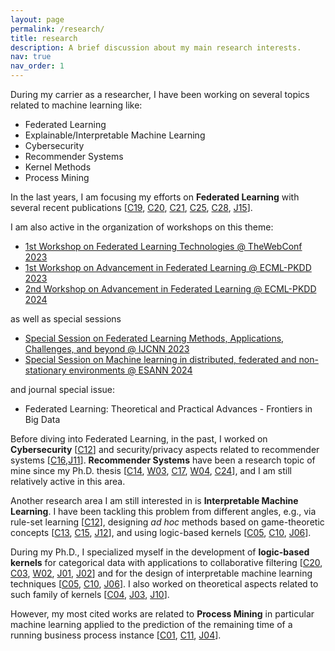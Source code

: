 ```yaml
---
layout: page
permalink: /research/
title: research
description: A brief discussion about my main research interests.
nav: true
nav_order: 1
---
```


During my carrier as a researcher, I have been working on several topics related to machine learning like:
- Federated Learning
- Explainable/Interpretable Machine Learning
- Cybersecurity
- Recommender Systems
- Kernel Methods
- Process Mining

In the last years, I am focusing my efforts on **Federated Learning** with several recent publications [[C19](/publications/#C19), [C20](/publications/#C20), [C21](/publications/#C21), [C25](/publications/#C25), [C28](/publications/#C28), [J15](/publications/#J15)]. 

I am also active in the organization of workshops on this theme:
- [1st Workshop on Federated Learning Technologies @ TheWebConf 2023](https://flw.di.unito.it)
- [1st Workshop on Advancement in Federated Learning @ ECML-PKDD 2023](https://2023.ecmlpkdd.org/)
- [2nd Workshop on Advancement in Federated Learning @ ECML-PKDD 2024](https://wafl2024.di.unito.it/)

as well as special sessions 
- [Special Session on Federated Learning Methods, Applications, Challenges, and beyond @ IJCNN 2023](https://federated-learning-ijcnn2023.github.io/)
- [Special Session on Machine learning in distributed, federated and non-stationary environments @ ESANN 2024](https://www.esann.org/special-sessions)

and journal special issue:
- Federated Learning: Theoretical and Practical Advances - Frontiers in Big Data

Before diving into Federated Learning, in the past, I worked on **Cybersecurity** [[C12](/publications/#C12)] and security/privacy aspects related to recommender systems [[C16](/publications/#C16),[J11](/publications/#J11)].
**Recommender Systems** have been a research topic of mine since my Ph.D. thesis [[C14](/publications/#C14), [W03](/publications/#W03), [C17](/publications/#C17), [W04](/publications/#W04), [C24](/publications/#C24)], and I am still relatively active in this area.

Another research area I am still interested in is **Interpretable Machine Learning**. I have been tackling this problem from different angles, e.g., via rule-set learning [[C12](/publications/#C12)], designing *ad hoc* methods based on game-theoretic concepts [[C13](/publications/#C13), [C15](/publications/#C15), [J12](/publications/#J12)], and using logic-based kernels [[C05](/publications/#C05), [C10](/publications/#C10), [J06](/publications/#J06)].

During my Ph.D., I specialized myself in the development of **logic-based kernels** for categorical data with applications to collaborative filtering [[C20](/publications/#C02), [C03](/publications/#C03), [W02](/publications/#W02), [J01](/publications/#J01), [J02](/publications/#J02)] and for the design of interpretable machine learning techniques [[C05](/publications/#C05), [C10](/publications/#C10), [J06](/publications/#J06)].
I also worked on theoretical aspects related to such family of kernels [[C04](/publications/#C04), [J03](/publications/#J03), [J10](/publications/#J10)].

However, my most cited works are related to **Process Mining** in particular machine learning applied to the
prediction of the remaining time of a running business process instance [[C01](/publications/#C01), [C11](/publications/#C11), [J04](/publications/#J04)].